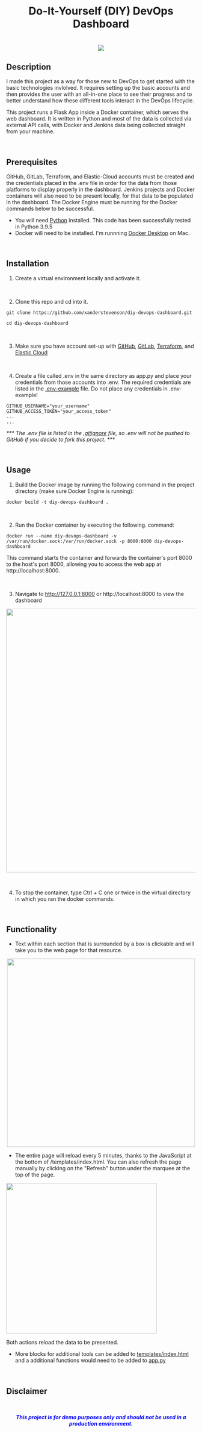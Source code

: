 <h1 align="center">Do-It-Yourself (DIY) DevOps Dashboard<h1>

<p align="center"><img src="https://github.com/xanderstevenson/diy-devops-dashboard/assets/27918923/3fa23d01-5f42-42a2-98ff-50aba621be3f"></p>

## Description

I made this project as a way for those new to DevOps to get started with the basic technologies invlolved. It requires setting up the basic accounts and then provides the user with an all-in-one place to see their progress and to better understand how these different tools interact in the DevOps lifecycle.

This project runs a Flask App inside a Docker container, which serves the web dashboard. It is written in Python and most of the data is collected via external API calls, with Docker and Jenkins data being collected straight from your machine.

<br>

## Prerequisites

GitHub, GitLab, Terraform, and Elastic-Cloud accounts must be created and the credentials placed in the .env file in order for the data from those platforms to display properly in the dashboard. Jenkins projects and Docker containers will also need to be present locally, for that data to be populated in the dashboard. The Docker Engine must be running for the Docker commands below to be successful.

- You will need [Python](https://www.python.org/downloads/) installed. This code has been successfully tested in Python 3.9.5
- Docker will need to be installed. I'm runnning [Docker Desktop](https://www.docker.com/products/docker-desktop/) on Mac.

<br>

## Installation

1. Create a virtual environment locally and activate it.

<br>

2. Clone this repo and cd into it.

```git clone https://github.com/xanderstevenson/diy-devops-dashboard.git```

```cd diy-devops-dashboard```

<br>

3. Make sure you have account set-up with [GitHub](https://github.com/), [GitLab](https://gitlab.com/), [Terraform](https://app.terraform.io/), and [Elastic Cloud](https://www.elastic.co/cloud/)

<br>

4. Create a file called .env in the same directory as app.py and place your credentials from those accounts into .env. The required credentials are listed in the [.env-example](https://github.com/xanderstevenson/diy-devops-dashboard/blob/main/.env-example) file. Do not place any credentials in .env-example!

`GITHUB_USERNAME="your_username"`<br>
`GITHUB_ACCESS_TOKEN="your_access_token"`<br>
`...`<br>
`...`

_*** The .env file is listed in the [.gitignore](https://github.com/xanderstevenson/diy-devops-dashboard/blob/main/.gitignore) file, so .env will not be pushed to GitHub if you decide to fork this project. ***_

<br>

## Usage

1. Build the Docker image by running the following command in the project directory (make sure Docker Engine is running):

```docker build -t diy-devops-dashboard .```

<br>


2. Run the Docker container by executing the following. command:

```docker run --name diy-devops-dashboard -v /var/run/docker.sock:/var/run/docker.sock -p 8000:8000 diy-devops-dashboard```

This command starts the container and forwards the container's port 8000 to the host's port 8000, allowing you to access the web app at http://localhost:8000.

<br>

3. Navigate to http://127.0.0.1:8000 or http://localhost:8000 to view the dashboard

<p align="center">
<img src="https://github.com/xanderstevenson/diy-devops-dashboard/assets/27918923/713de122-8a0b-4596-afa7-ae0092703cc3" width="700">
</p>

<br>

4. To stop the container, type Ctrl + C one or twice in the virtual directory in which you ran the docker commands.

<br>

## Functionality

- Text within each section that is surrounded by a box is clickable and will take you to the web page for that resource.

<p align="center">
<img src="https://github.com/xanderstevenson/diy-devops-dashboard/assets/27918923/7e46a9a4-14de-4239-8ef5-8dc06e2e029a" width="500">
</p>

- The entire page will reload every 5 minutes, thanks to the JavaScript at the bottom of /templates/index.html. You can also refresh the page manually by clicking on the "Refresh" button under the marquee at the top of the page.

<img width="400" src="https://github.com/xanderstevenson/diy-devops-dashboard/assets/27918923/afba8a5a-f0ab-4d79-84b2-b8ae58d8bf21">

Both actions reload the data to be presented.


- More blocks for additional tools can be added to [templates/index.html](https://github.com/xanderstevenson/diy-devops-dashboard/blob/main/templates/index.html) and a additional functions would need to be added to [app.py](https://github.com/xanderstevenson/diy-devops-dashboard/blob/main/app.py)

<br>

## Disclaimer

<br>

<p align="center">
  <em><strong style="color: blue;">This project is for demo purposes only and should not be used in a production environment.</strong></em>
</p>
